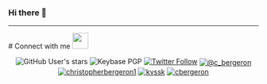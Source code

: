 ### Hi there 👋

<!--
**chrisbergeron/chrisbergeron** is a ✨ _special_ ✨ repository because its `README.md` (this file) appears on your GitHub profile.

Here are some ideas to get you started:

- 🔭 I’m currently working on ...
- 🌱 I’m currently learning ...
- 👯 I’m looking to collaborate on ...
- 🤔 I’m looking for help with ...
- 💬 Ask me about ...
- 📫 How to reach me: ...
- 😄 Pronouns: ...
- ⚡ Fun fact: ...
-->

<hr>
# Connect with me <img src="https://raw.githubusercontent.com/ShahriarShafin/ShahriarShafin/main/Assets/handshake.gif" height="32px">
<p>
<center>
<img alt="GitHub User's stars" src="https://img.shields.io/github/stars/chrisbergeron?style=social"> 
<img alt="Keybase PGP" src="https://img.shields.io/keybase/pgp/bergeron?style=plastic"> 
<a href="https://twitter.com/bergeron" target="blank"><img alt="Twitter Follow" src="https://img.shields.io/twitter/follow/bergeron?style=social"></a> 
<a href="https://medium.com/@c_bergeron" target="blank"><img align="center" src="https://img.shields.io/badge/Medium-12100E?style=for-the-badge&logo=medium&logoColor=white" alt="@c_bergeron" /></a> 
<a href="https://www.linkedin.com/in/christopherbergeron1/" target="blank"><img align="center" src="https://img.shields.io/badge/LinkedIn-0077B5?style=for-the-badge&logo=linkedin&logoColor=white" alt="christopherbergeron1"/></a> 
<a href="https://keybase.com/bergeron" target="blank"><img align="center" src="https://img.shields.io/badge/Instagram-E4405F?style=for-the-badge&logo=instagram&logoColor=white" alt="kvssk" /></a>  
<a href="https://fb.com/cbergeron" target="blank"><img align="center" src="https://img.shields.io/badge/Facebook-1877F2?style=for-the-badge&logo=facebook&logoColor=white" alt="cbergeron" /></a>

 </p> 
